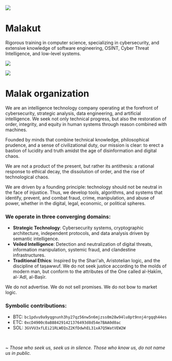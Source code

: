 ![](https://komarev.com/ghpvc/?username=malakut-dev)

# Malakut
Rigorous training in computer science, specializing in cybersecurity, and extensive knowledge of software engineering, OSINT, Cyber Threat Intelligence, and low-level systems.

![](https://skillicons.dev/icons?i=c,cpp,wasm,bash,lua,qt,gtk,vim,linux,matlab)

![](https://github-readme-stats.vercel.app/api/top-langs/?username=malakut-dev&hide_progress=false&theme=dark)

# Malak organization
We are an intelligence technology company operating at the forefront of cybersecurity, strategic analysis, data engineering, and artificial intelligence. 
We seek not only technical progress, but also the restoration of order, integrity, and equity in human systems through reason combined with machines.

Founded by minds that combine technical knowledge, philosophical prudence, and a sense of civilizational duty, our mission is clear: to erect a bastion of lucidity and truth amidst the age of disinformation and digital chaos.

We are not a product of the present, but rather its antithesis: a rational response to ethical decay, the dissolution of order, and the rise of technological chaos.

We are driven by a founding principle: technology should not be neutral in the face of injustice. Thus, we develop tools, algorithms, and systems that identify, prevent, and combat fraud, crime, manipulation, and abuse of power, whether in the digital, legal, economic, or political spheres.

### We operate in three converging domains:
- **Strategic Technology**: Cybersecurity systems, cryptographic architecture, independent protocols, and data analysis driven by semantic intelligence.
- **Veiled Intelligence**: Detection and neutralization of digital threats, information manipulation, systemic fraud, and clandestine infrastructures.
- **Traditional Ethics**: Inspired by the Shari'ah, Aristotelian logic, and the discipline of taṣawwuf. We do not seek justice according to the molds of modern man, but conform to the attributes of the One called al-Ḥakīm, al-ʿAdl, al-Baṣīr.

We do not advertise. We do not sell promises. We do not bow to market logic.

### Symbolic contributions:
- BTC: `bc1pdvu9a9yqgnunh3hy27qz56nw5n6mjzss0m28w94lu8pt9nnj4rgqqh44es`
- ETC: `0xcD4900c0aB884291421376493d8d54e7BAA0d0ac`
- SOL: `3GVVU3xfLEi21RLWEQsZ2KfDdwhEL31xA7Q5WatVEW2W`

<br>

~ *Those who seek us, seek us in silence. Those who know us, do not name us in public.*
